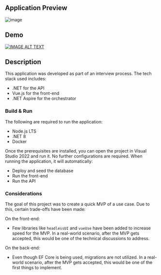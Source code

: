 ## Application Preview
![image](https://github.com/uabarahona/bidcalculator/assets/15148088/8d63446d-9b9e-40e1-a41c-1caea7b6aabc)

## Demo

[![IMAGE ALT TEXT](http://img.youtube.com/vi/w2GCVh9pfJ8/0.jpg)](http://www.youtube.com/watch?v=w2GCVh9pfJ8)

## Description
This application was developed as part of an interview process. The tech stack used includes:
- .NET for the API
- Vue.js for the front-end
- .NET Aspire for the orchestrator

### Build & Run
The following are required to run the application:
- Node.js LTS
- .NET 8
- Docker

Once the prerequisites are installed, you can open the project in Visual Studio 2022 and run it. No further configurations are required. When running the application, it will automatically:
- Deploy and seed the database
- Run the front-end
- Run the API

### Considerations
The goal of this project was to create a quick MVP of a use case. Due to this, certain trade-offs have been made:

On the front-end:
- Few libraries like `headlessUI` and `vueUse` have been added to increase speed for the MVP. In a real-world scenario, after the MVP gets accepted, this would be one of the technical discussions to address.

On the back-end:
- Even though EF Core is being used, migrations are not utilized. In a real-world scenario, after the MVP gets accepted, this would be one of the first things to implement.

